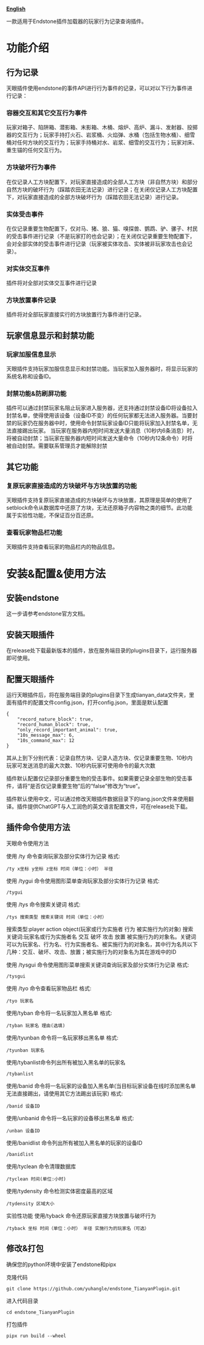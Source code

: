 [**English**](README_eng.md)

一款适用于Endstone插件加载器的玩家行为记录查询插件。

# 功能介绍

## 行为记录

天眼插件使用endstone的事件API进行行为事件的记录，可以对以下行为事件进行记录：

### 容器交互和其它交互行为事件

玩家对箱子、陷阱箱、潜影箱、末影箱、木桶、熔炉、高炉、漏斗、发射器、投掷器的交互行为；玩家手持打火石、岩浆桶、火焰弹、水桶（包括生物水桶）、细雪桶对任何方块的交互行为；玩家手持桶对水、岩浆、细雪的交互行为；玩家对床、重生锚的任何交互行为。

### 方块破坏行为事件

在仅记录人工方块配置下，对玩家直接造成的全部人工方块（非自然方块）和部分自然方块的破坏行为（踩踏农田无法记录）进行记录；在关闭仅记录人工方块配置下，对玩家直接造成的全部方块破坏行为（踩踏农田无法记录）进行记录。

### 实体受击事件

在仅记录重要生物配置下，仅对马、猪、狼、猫、嗅探兽、鹦鹉、驴、骡子、村民的受击事件进行记录（不是玩家打的也会记录）；在关闭仅记录重要生物配置下，会对全部实体的受击事件进行记录（玩家被实体攻击、实体被非玩家攻击也会记录）。

### 对实体交互事件

插件将对全部对实体交互事件进行记录

### 方块放置事件记录

插件将对全部玩家直接实行的方块放置行为事件进行记录。

## 玩家信息显示和封禁功能

### 玩家加服信息显示

天眼插件支持玩家加服信息显示和封禁功能。当玩家加入服务器时，将显示玩家的系统名称和设备ID。

### 封禁功能&防刷屏功能

插件可以通过封禁玩家名阻止玩家进入服务器，还支持通过封禁设备ID将设备拉入封禁名单，使得使用该设备（设备ID不变）的任何玩家都无法进入服务器。当要封禁的玩家仍在服务器中时，使用命令封禁玩家设备ID只能将玩家加入封禁名单，无法直接踢出玩家。
当玩家在服务器内短时间发送大量消息（10秒内6条消息）时，将被自动封禁；当玩家在服务器内短时间发送大量命令（10秒内12条命令）时将被自动封禁。需要联系管理员才能解除封禁

## 其它功能

### 复原玩家直接造成的方块破坏与方块放置的功能

天眼插件支持复原玩家直接造成的方块破坏与方块放置，其原理是简单的使用了setblock命令从数据库中还原了方块，无法还原箱子内容物之类的细节。此功能属于实验性功能，不保证百分百还原。

### 查看玩家物品栏功能

天眼插件支持查看玩家的物品栏内的物品信息。

# 安装&配置&使用方法

## 安装endstone

这一步请参考endstone官方文档。

## 安装天眼插件

在release处下载最新版本的插件，放在服务端目录的plugins目录下，运行服务器即可使用。

## 配置天眼插件

运行天眼插件后，将在服务端目录的plugins目录下生成tianyan_data文件夹，里面有插件的配置文件config.json，打开config.json，里面是默认配置

```shell
{
    "record_nature_block": true,
    "record_human_block": true,
    "only_record_important_animal": true,
    "10s_message_max": 6,
    "10s_command_max": 12
}
```

其从上到下分别代表：记录自然方块、记录人造方块、仅记录重要生物、10秒内玩家可发送消息的最大次数、10秒内玩家可使用命令的最大次数

插件默认配置仅记录部分重要生物的受击事件。如果需要记录全部生物的受击事件，请将“是否仅记录重要生物”后的“false”修改为“true”。

插件默认使用中文，可以通过修改天眼插件数据目录下的lang.json文件来使用翻译。插件提供ChatGPT与人工润色的英文语言配置文件，可在release处下载。

## 插件命令使用方法

天眼命令使用方法

使用 /ty 命令查询玩家及部分实体行为记录 格式:

```shell
/ty x坐标 y坐标 z坐标 时间（单位：小时） 半径
```

使用 /tygui 命令使用图形菜单查询玩家及部分实体行为记录 格式:

```shell
/tygui
```

使用 /tys 命令搜索关键词 格式:

```shell
/tys 搜索类型 搜索关键词 时间（单位：小时）
```

搜索类型:player action object(玩家或行为实施者 行为 被实施行为的对象)  搜索关键词:玩家名或行为实施者名 交互 破坏 攻击 放置 被实施行为的对象名。关键词可以为玩家名、行为名、行为实施者名、被实施行为的对象名，其中行为名共以下几种：交互、破坏、攻击、放置；被实施行为的对象名为其在游戏中的ID

使用 /tysgui 命令使用图形菜单搜索关键词查询玩家及部分实体行为记录 格式:

```shell
/tysgui
```

使用 /tyo 命令查看玩家物品栏 格式:

```shell
/tyo 玩家名
```

使用/tyban 命令将一名玩家加入黑名单 格式:

```shell
/tyban 玩家名 理由(选填)
```

使用/tyunban 命令将一名玩家移出黑名单 格式:

```shell
/tyunban 玩家名
```

使用/tybanlist命令列出所有被加入黑名单的玩家名

```shell
/tybanlist 
```

使用/banid 命令将一名玩家的设备加入黑名单(当目标玩家设备在线时添加黑名单无法直接踢出，请使用其它方法踢出该玩家) 格式:

```shell
/banid 设备ID
```

使用/unbanid 命令将一名玩家的设备移出黑名单 格式:

```shell
/unban 设备ID
```

使用/banidlist 命令列出所有被加入黑名单的玩家的设备ID

```shell
/banidlist
```

使用/tyclean 命令清理数据库

```shell
/tyclean 时间(单位:小时)
```

使用/tydensity 命令检测实体密度最高的区域

```shell
/tydensity 区域大小
```

实验性功能 使用/tyback 命令还原玩家直接方块放置与破坏行为

```shell
/tyback 坐标 时间（单位：小时） 半径 实施行为的玩家名（可选）
```

## 修改&打包

确保您的python环境中安装了endstone和pipx

克隆代码

```shell
git clone https://github.com/yuhangle/endstone_TianyanPlugin.git
```

进入代码目录

```shell
cd endstone_TianyanPlugin
```

打包插件

```shell
pipx run build --wheel
```
